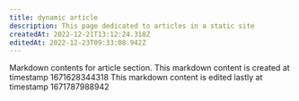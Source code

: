 ```yaml
---
title: dynamic article
description: This page dedicated to articles in a static site
createdAt: 2022-12-21T13:12:24.318Z
editedAt: 2022-12-23T09:33:08.942Z
---
```


Markdown contents for article section.
This markdown content is created at timestamp 1671628344318
This markdown content is edited lastly at timestamp 1671787988942